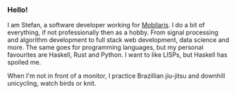 ### Hello!

I am Stefan, a software developer working for [Mobilaris](https://www.mobilaris.se). I do a bit of everything, if not professionally then as a hobby. From signal processing and algorithm development to full stack web development, data science and more. The same goes for programming languages, but my personal favourites are Haskell, Rust and Python. I want to like LISPs, but Haskell has spoiled me.

When I'm not in front of a monitor, I practice Brazillian jiu-jitsu and downhill unicycling, watch birds or knit.


<!--
**sjpeterson/sjpeterson** is a ✨ _special_ ✨ repository because its `README.md` (this file) appears on your GitHub profile.

Here are some ideas to get you started:

- 🔭 I’m currently working on ...
- 🌱 I’m currently learning ...
- 👯 I’m looking to collaborate on ...
- 🤔 I’m looking for help with ...
- 💬 Ask me about ...
- 📫 How to reach me: ...
- 😄 Pronouns: ...
- ⚡ Fun fact: ...
-->
